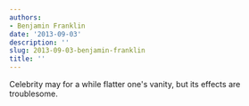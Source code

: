 ```yaml
---
authors:
- Benjamin Franklin
date: '2013-09-03'
description: ''
slug: 2013-09-03-benjamin-franklin
title: ''
---
```

Celebrity may for a while flatter one's vanity, but its effects are troublesome.



